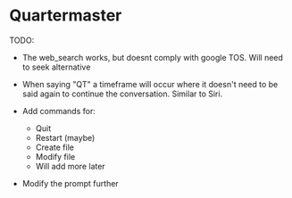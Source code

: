 # Quartermaster 

TODO:
- The web_search works, but doesnt comply with google TOS. Will need to seek alternative
- When saying "QT" a timeframe will occur where it doesn't need to be said again to continue the conversation. Similar to Siri. 
- Add commands for:
    - Quit
    - Restart (maybe)
    - Create file
    - Modify file
    - Will add more later 
  
- Modify the prompt further